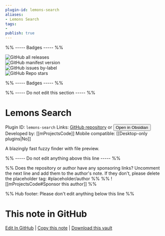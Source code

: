 ```yaml
---
plugin-id: lemons-search
aliases:
- Lemons Search
tags: 
- 
publish: true
---
```


%% ----- Badges ----- %%

![GitHub all releases](https://img.shields.io/github/downloads/mProjectsCode/obsidian-lemons-search-plugin/total?color=573E7A&logo=github&style=for-the-badge)   
![GitHub manifest version](https://img.shields.io/github/manifest-json/v/mProjectsCode/obsidian-lemons-search-plugin?color=573E7A&logo=github&style=for-the-badge)   
![GitHub issues by-label](https://img.shields.io/github/issues/mProjectsCode/obsidian-lemons-search-plugin/help%20wanted?color=573E7A&logo=github&style=for-the-badge)   
![GitHub Repo stars](https://img.shields.io/github/stars/mProjectsCode/obsidian-lemons-search-plugin?color=573E7A&logo=github&style=for-the-badge)

%% ----- Badges ----- %%

%% ----- Do not edit this section ----- %%

# Lemons Search

Plugin ID: `lemons-search`
Links: [GitHub repository](https://github.com/mProjectsCode/obsidian-lemons-search-plugin) or [<button id=HH>Open in Obsidian</button>](obsidian://show-plugin?id=lemons-search)
Developed by: [[mProjectsCode]]
Mobile compatible: [[Desktop-only plugins|No]]

A blazingly fast fuzzy finder with file preview.

%% ----- Do not edit anything above this line ----- %% 

%% Does the repository or author have any sponsoring links? Uncomment the next line and add them to the author's note. If they don't, please delete the placeholder tag: #placeholder/author %%
%% ![[mProjectsCode#Sponsor this author]] %%

%% Hub footer: Please don't edit anything below this line %%

# This note in GitHub

<span class="git-footer">[Edit In GitHub](https://github.dev/obsidian-community/obsidian-hub/blob/main/02%20-%20Community%20Expansions/02.05%20All%20Community%20Expansions/Plugins/lemons-search.md "git-hub-edit-note") | [Copy this note](https://raw.githubusercontent.com/obsidian-community/obsidian-hub/main/02%20-%20Community%20Expansions/02.05%20All%20Community%20Expansions/Plugins/lemons-search.md "git-hub-copy-note") | [Download this vault](https://github.com/obsidian-community/obsidian-hub/archive/refs/heads/main.zip "git-hub-download-vault") </span>
